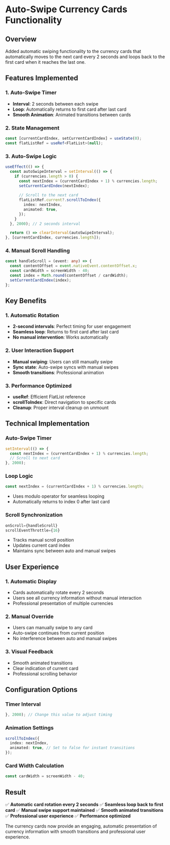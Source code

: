 # Auto-Swipe Currency Cards Functionality

## Overview
Added automatic swiping functionality to the currency cards that automatically moves to the next card every 2 seconds and loops back to the first card when it reaches the last one.

## Features Implemented

### 1. Auto-Swipe Timer
- **Interval**: 2 seconds between each swipe
- **Loop**: Automatically returns to first card after last card
- **Smooth Animation**: Animated transitions between cards

### 2. State Management
```typescript
const [currentCardIndex, setCurrentCardIndex] = useState(0);
const flatListRef = useRef<FlatList>(null);
```

### 3. Auto-Swipe Logic
```typescript
useEffect(() => {
  const autoSwipeInterval = setInterval(() => {
    if (currencies.length > 0) {
      const nextIndex = (currentCardIndex + 1) % currencies.length;
      setCurrentCardIndex(nextIndex);
      
      // Scroll to the next card
      flatListRef.current?.scrollToIndex({
        index: nextIndex,
        animated: true,
      });
    }
  }, 2000); // 2 seconds interval

  return () => clearInterval(autoSwipeInterval);
}, [currentCardIndex, currencies.length]);
```

### 4. Manual Scroll Handling
```typescript
const handleScroll = (event: any) => {
  const contentOffset = event.nativeEvent.contentOffset.x;
  const cardWidth = screenWidth - 40;
  const index = Math.round(contentOffset / cardWidth);
  setCurrentCardIndex(index);
};
```

## Key Benefits

### 1. Automatic Rotation
- **2-second intervals**: Perfect timing for user engagement
- **Seamless loop**: Returns to first card after last card
- **No manual intervention**: Works automatically

### 2. User Interaction Support
- **Manual swiping**: Users can still manually swipe
- **Sync state**: Auto-swipe syncs with manual swipes
- **Smooth transitions**: Professional animation

### 3. Performance Optimized
- **useRef**: Efficient FlatList reference
- **scrollToIndex**: Direct navigation to specific cards
- **Cleanup**: Proper interval cleanup on unmount

## Technical Implementation

### Auto-Swipe Timer
```typescript
setInterval(() => {
  const nextIndex = (currentCardIndex + 1) % currencies.length;
  // Scroll to next card
}, 2000);
```

### Loop Logic
```typescript
const nextIndex = (currentCardIndex + 1) % currencies.length;
```
- Uses modulo operator for seamless looping
- Automatically returns to index 0 after last card

### Scroll Synchronization
```typescript
onScroll={handleScroll}
scrollEventThrottle={16}
```
- Tracks manual scroll position
- Updates current card index
- Maintains sync between auto and manual swipes

## User Experience

### 1. Automatic Display
- Cards automatically rotate every 2 seconds
- Users see all currency information without manual interaction
- Professional presentation of multiple currencies

### 2. Manual Override
- Users can manually swipe to any card
- Auto-swipe continues from current position
- No interference between auto and manual swipes

### 3. Visual Feedback
- Smooth animated transitions
- Clear indication of current card
- Professional scrolling behavior

## Configuration Options

### Timer Interval
```typescript
}, 2000); // Change this value to adjust timing
```

### Animation Settings
```typescript
scrollToIndex({
  index: nextIndex,
  animated: true, // Set to false for instant transitions
});
```

### Card Width Calculation
```typescript
const cardWidth = screenWidth - 40;
```

## Result

✅ **Automatic card rotation every 2 seconds**
✅ **Seamless loop back to first card**
✅ **Manual swipe support maintained**
✅ **Smooth animated transitions**
✅ **Professional user experience**
✅ **Performance optimized**

The currency cards now provide an engaging, automatic presentation of currency information with smooth transitions and professional user experience. 